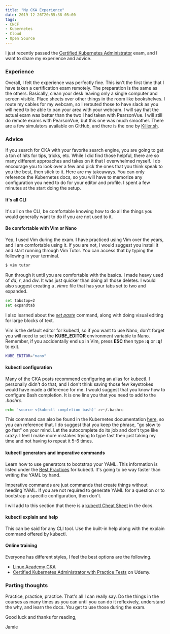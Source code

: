 ```yaml
---
title: "My CKA Experience"
date: 2019-12-26T20:55:38-05:00
tags:
- CNCF
- Kubernetes
- Cloud
- Open Source
---
```


I just recently passed the [Certified Kubernetes Administrator](https://www.cncf.io/certification/cka/) exam, and I want to share my experience and advice. 

### Experience

Overall, I felt the experience was perfectly fine. This isn't the first time that I have taken a certification exam remotely. The preparation is the same as the others. Basically, clean your desk leaving only a single computer and screen visible. Place sheets over other things in the room like bookshelves. I route my cables for my webcam, so I rerouted those to have slack as you will need to be able to pan your area with your webcam. I will say that the actual exam was better than the two I had taken with PearsonVue. I will still do remote exams with PearsonVue, but this one was much smoother. There are a few simulators available on GitHub, and there is the one by [Killer.sh](https://www.cncf.io/certification/cka/).

### Advice

If you search for CKA with your favorite search engine, you are going to get a ton of hits for tips, tricks, etc. While I did find those helpful, there are so many different approaches and takes on it that I overwhelmed myself. I do encourage you to look over a few and pick the ones that you think speak to you the best, then stick to it. Here are my takeaways. You can only reference the Kubernetes docs, so you will have to memorize any configuration you need to do for your editor and profile. I spent a few minutes at the start doing the setup.

#### It's all CLI

It's all on the CLI, be comfortable knowing how to do all the things you would generally want to do if you are not used to it.

#### Be comfortable with Vim or Nano

Yep, I used Vim during the exam. I have practiced using Vim over the years, and I am comfortable using it. If you are not, I would suggest you install it and start running through Vim Tutor. You can access that by typing the following in your terminal.

```bash
$ vim tutor
```

Run through it until you are comfortable with the basics. I made heavy used of *dd*, *r*, and *dw*. It was just quicker than doing all those deletes. I would also suggest creating a *.vimrc* file that has your tabs set to two and expanded.

```bash
set tabstop=2
set expandtab
```

I also learned about the [*set paste*](https://coderwall.com/p/if9mda/automatically-set-paste-mode-in-vim-when-pasting-in-insert-mode) command, along with doing visual editing for large blocks of text.

Vim is the default editor for kubectl, so if you want to use Nano, don't forget you will need to set the **KUBE_EDITOR** environment variable to Nano. Remember, if you accidentally end up in Vim, press **ESC** then type **:q** or **:q!** to exit.

```bash
KUBE_EDITOR="nano"
```

#### kubectl configuration 

Many of the CKA posts recommend configuring an alias for kubectl. I personally didn't do that, and I don't think saving those few keystrokes would have made a difference for me. I would suggest that you know how to configure Bash completion. It is one line you that you need to add to the *.bashrc*.

```bash
echo 'source <(kubectl completion bash)' >>~/.bashrc
```

This command can also be found in the Kubernetes documentation [here](https://kubernetes.io/docs/tasks/tools/install-kubectl/#optional-kubectl-configurations), so you can reference that. I do suggest that you keep the phrase, "go slow to go fast" on your mind. Let the autocomplete do its job and don't type like crazy. I feel I make more mistakes trying to type fast then just taking my time and not having to repeat it 5-6 times.

#### kubectl generators and imperative commands

Learn how to use generators to bootstrap your YAML. This information is listed under the [Best Practices](https://kubernetes.io/docs/reference/kubectl/conventions/#best-practices) for kubectl. It's going to be way faster than writing the YAML by hand. 

Imperative commands are just commands that create things without needing YAML. If you are not required to generate YAML for a question or to bootstrap a specific configuration, then don't.  

I will add to this section that there is a [kubectl Cheat Sheet](https://kubernetes.io/docs/reference/kubectl/cheatsheet/) in the docs. 

#### kubectl explain and help

This can be said for any CLI tool. Use the built-in help along with the explain command offered by kubectl. 

#### Online training

Everyone has different styles, I feel the best options are the following.

* [Linux Academy CKA](https://linuxacademy.com/course/cloud-native-certified-kubernetes-administrator-cka/)
* [Certified Kubernetes Administrator with Practice Tests](https://www.udemy.com/course/certified-kubernetes-administrator-with-practice-tests/) on Udemy.

### Parting thoughts

Practice, practice, practice. That's all I can really say. Do the things in the courses as many times as you can until you can do it reflexively, understand the why, and learn the docs. You get to use those during the exam.

Good luck and thanks for reading,

Jamie
